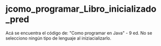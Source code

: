 # jcomo_programar_Libro_inicializado_pred
Acá se encuentra el código de: "Como programar en Java" - 9 ed. No se selecciono ningún tipo de lenguaje al iniziacializarlo.
